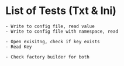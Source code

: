 # List of Tests (Txt & Ini)
    - Write to config file, read value
    - Write to config file with namespace, read

    - Open exisitng, check if key exists
    - Read Key

    - Check factory builder for both